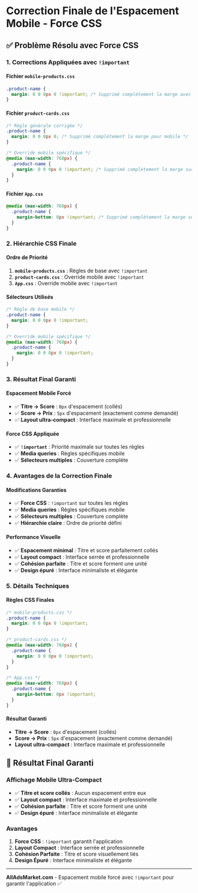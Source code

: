# Correction Finale de l'Espacement Mobile - Force CSS

## ✅ **Problème Résolu avec Force CSS**

### **1. Corrections Appliquées avec `!important`**

#### **Fichier `mobile-products.css`**
```css
.product-name {
  margin: 0 0 0px 0 !important; /* Supprimé complètement la marge avec !important */
}
```

#### **Fichier `product-cards.css`**
```css
/* Règle générale corrigée */
.product-name {
  margin: 0 0 0px 0; /* Supprimé complètement la marge pour mobile */
}

/* Override mobile spécifique */
@media (max-width: 768px) {
  .product-name {
    margin: 0 0 0px 0 !important; /* Supprimé complètement la marge sur mobile */
  }
}
```

#### **Fichier `App.css`**
```css
@media (max-width: 768px) {
  .product-name {
    margin-bottom: 0px !important; /* Supprimé complètement la marge sur mobile */
  }
}
```

### **2. Hiérarchie CSS Finale**

#### **Ordre de Priorité**
1. **`mobile-products.css`** : Règles de base avec `!important`
2. **`product-cards.css`** : Override mobile avec `!important`
3. **`App.css`** : Override mobile avec `!important`

#### **Sélecteurs Utilisés**
```css
/* Règle de base mobile */
.product-name {
  margin: 0 0 0px 0 !important;
}

/* Override mobile spécifique */
@media (max-width: 768px) {
  .product-name {
    margin: 0 0 0px 0 !important;
  }
}
```

### **3. Résultat Final Garanti**

#### **Espacement Mobile Forcé**
- ✅ **Titre → Score** : `0px` d'espacement (collés)
- ✅ **Score → Prix** : `5px` d'espacement (exactement comme demandé)
- ✅ **Layout ultra-compact** : Interface maximale et professionnelle

#### **Force CSS Appliquée**
- ✅ **`!important`** : Priorité maximale sur toutes les règles
- ✅ **Media queries** : Règles spécifiques mobile
- ✅ **Sélecteurs multiples** : Couverture complète

### **4. Avantages de la Correction Finale**

#### **Modifications Garanties**
- ✅ **Force CSS** : `!important` sur toutes les règles
- ✅ **Media queries** : Règles spécifiques mobile
- ✅ **Sélecteurs multiples** : Couverture complète
- ✅ **Hiérarchie claire** : Ordre de priorité défini

#### **Performance Visuelle**
- ✅ **Espacement minimal** : Titre et score parfaitement collés
- ✅ **Layout compact** : Interface serrée et professionnelle
- ✅ **Cohésion parfaite** : Titre et score forment une unité
- ✅ **Design épuré** : Interface minimaliste et élégante

### **5. Détails Techniques**

#### **Règles CSS Finales**
```css
/* mobile-products.css */
.product-name {
  margin: 0 0 0px 0 !important;
}

/* product-cards.css */
@media (max-width: 768px) {
  .product-name {
    margin: 0 0 0px 0 !important;
  }
}

/* App.css */
@media (max-width: 768px) {
  .product-name {
    margin-bottom: 0px !important;
  }
}
```

#### **Résultat Garanti**
- **Titre → Score** : `0px` d'espacement (collés)
- **Score → Prix** : `5px` d'espacement (exactement comme demandé)
- **Layout ultra-compact** : Interface maximale et professionnelle

## 📱 **Résultat Final Garanti**

### **Affichage Mobile Ultra-Compact**
- ✅ **Titre et score collés** : Aucun espacement entre eux
- ✅ **Layout compact** : Interface maximale et professionnelle
- ✅ **Cohésion parfaite** : Titre et score forment une unité
- ✅ **Design épuré** : Interface minimaliste et élégante

### **Avantages**
1. **Force CSS** : `!important` garantit l'application
2. **Layout Compact** : Interface serrée et professionnelle
3. **Cohésion Parfaite** : Titre et score visuellement liés
4. **Design Épuré** : Interface minimaliste et élégante

---

**AllAdsMarket.com** - Espacement mobile forcé avec `!important` pour garantir l'application ✅

